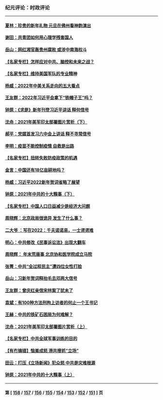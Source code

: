 ### 纪元评论：时政评论
---
#### [夏林：珍贵的新年礼物 元旦在佛州看神韵演出](../../pages/nsc1025/n13479314.md) 
#### [谢田：共青团如何用心理学残害国人](../../pages/nsc1025/n13479386.md) 
#### [岳山：网红湘官轰贵州腐败 或涉中南海权斗](../../pages/nsc1025/n13478078.md) 
#### [【名家专栏】怎样应对中共、脑控和未来之战？](../../pages/nsc1025/n13478963.md) 
#### [【名家专栏】维持美国军队的专业精神](../../pages/nsc1025/n13476105.md) 
#### [杨威：2022年中美关系走向的五大看点](../../pages/nsc1025/n13477375.md) 
#### [王友群：2022年习近平会拿下“铁帽子王”吗？](../../pages/nsc1025/n13473211.md) 
#### [钟原：《求是》新年刊登习近平讲话 释何信号](../../pages/nsc1025/n13475200.md) 
#### [沈舟：2021年美军印太部署图片赏析（下）](../../pages/nsc1025/n13473009.md) 
#### [郝平：党媒首发习六中会上讲话 释不寻常信号](../../pages/nsc1025/n13475100.md) 
#### [李明：疫苗不能控制疫情 自救是出路](../../pages/nsc1025/n13474969.md) 
#### [【名家专栏】扭转失败防疫政策的机遇](../../pages/nsc1025/n13474708.md) 
#### [金言：中国还有18亿亩耕地吗？](../../pages/nsc1025/n13474960.md) 
#### [杨威：习近平2022新年贺词省略了展望](../../pages/nsc1025/n13472856.md) 
#### [钟原：2021年中共的十大糗事（下）](../../pages/nsc1025/n13472738.md) 
#### [【名家专栏】中国人口日益减少是经济大问题](../../pages/nsc1025/n13472487.md) 
#### [周晓辉：北京政局很诡异 发生了什么事？](../../pages/nsc1025/n13467656.md) 
#### [二大爷 ：写在2022：千夫诺诺易，一士谔谔难](../../pages/nsc1025/n13473117.md) 
#### [明心：中共修改《民事诉讼法》出现大翻车](../../pages/nsc1025/n13473089.md) 
#### [周晓辉： 年末荒唐事 北京协和医学院成立马院](../../pages/nsc1025/n13472968.md) 
#### [张菁：中共“全过程民主”遭四位女性打脸](../../pages/nsc1025/n13472824.md) 
#### [岳山：习新年贺词释抬毛去邓两大信号](../../pages/nsc1025/n13472533.md) 
#### [王友群：曾庆红亲信宋林案了犹未了](../../pages/nsc1025/n13470170.md) 
#### [袁斌：有100种方法刑拘上访者的何止一个王书记](../../pages/nsc1025/n13472549.md) 
#### [王赫：中共的铁矿石困局为何难解？](../../pages/nsc1025/n13471532.md) 
#### [沈舟：2021年美军印太部署图片赏析（上）](../../pages/nsc1025/n13471130.md) 
#### [【名家专栏】中共全球军事训练的目的](../../pages/nsc1025/n13469389.md) 
#### [【有冇搞错】恼羞成怒 港共搜抓“立场”](../../pages/nsc1025/n13467507.md) 
#### [田云：打压《立场新闻》犯众怒 中共是灾难根源](../../pages/nsc1025/n13468113.md) 
#### [钟原：2021年中共的十大糗事（上）](../../pages/nsc1025/n13467989.md) 

---
#### 第 [ [158](./158.md) / [157](./157.md) / [156](./156.md) / [155](./155.md) / [154](./154.md) / [153](./153.md) / [152](./152.md) / [151](./151.md) ] 页
